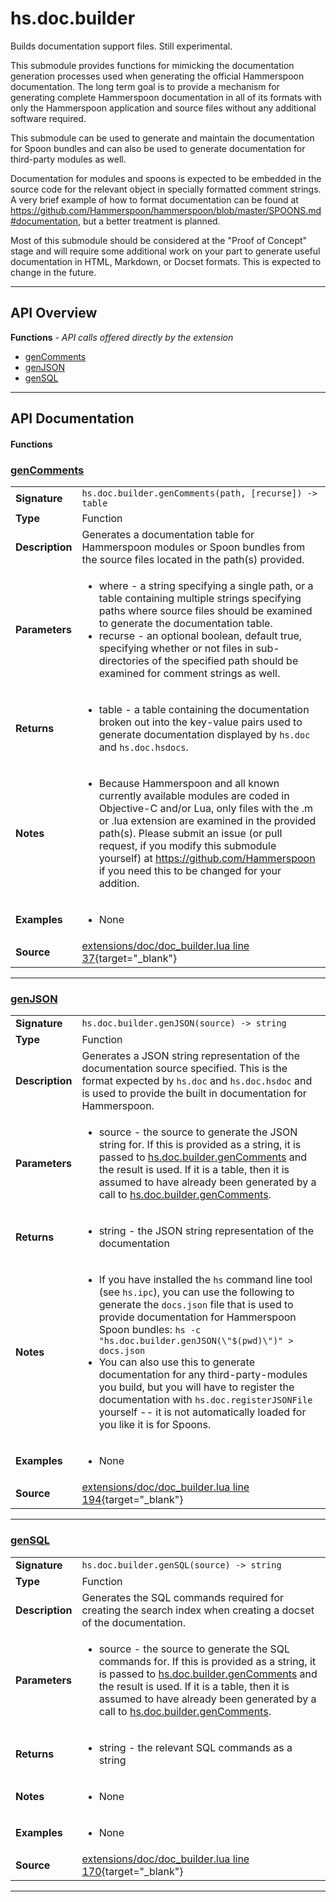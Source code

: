# hs.doc.builder

Builds documentation support files.  Still experimental.

This submodule provides functions for mimicking the documentation generation processes used when generating the official Hammerspoon documentation.  The long term goal is to provide a mechanism for generating complete Hammerspoon documentation in all of its formats with only the Hammerspoon application and source files without any additional software required.

This submodule can be used to generate and maintain the documentation for Spoon bundles and can also be used to generate documentation for third-party modules as well.

Documentation for modules and spoons is expected to be embedded in the source code for the relevant object in specially formatted comment strings.  A very brief example of how to format documentation can be found at https://github.com/Hammerspoon/hammerspoon/blob/master/SPOONS.md#documentation, but a better treatment is planned.

Most of this submodule should be considered at the "Proof of Concept" stage and will require some additional work on your part to generate useful documentation in HTML, Markdown, or Docset formats.  This is expected to change in the future.

---

## API Overview
**Functions** - _API calls offered directly by the extension_
 * [genComments](#gencomments)
 * [genJSON](#genjson)
 * [genSQL](#gensql)


---

## API Documentation

#### Functions


### [genComments](#gencomments)

|                                             |                                                                                     |
| --------------------------------------------|-------------------------------------------------------------------------------------|
| **Signature**                               | `hs.doc.builder.genComments(path, [recurse]) -> table`                                                                    |
| **Type**                                    | Function                                                                     |
| **Description**                             | Generates a documentation table for Hammerspoon modules or Spoon bundles from the source files located in the path(s) provided.                                                                     |
| **Parameters**                              | <ul><li>where - a string specifying a single path, or a table containing multiple strings specifying paths where source files should be examined to generate the documentation table.</li><li>recurse - an optional boolean, default true, specifying whether or not files in sub-directories of the specified path should be examined for comment strings as well.</li></ul> |
| **Returns**                                 | <ul><li>table - a table containing the documentation broken out into the key-value pairs used to generate documentation displayed by `hs.doc` and `hs.doc.hsdocs`.</li></ul>          |
| **Notes**                                   | <ul><li>Because Hammerspoon and all known currently available modules are coded in Objective-C and/or Lua, only files with the .m or .lua extension are examined in the provided path(s).  Please submit an issue (or pull request, if you modify this submodule yourself) at https://github.com/Hammerspoon if you need this to be changed for your addition.</li></ul> |
| **Examples**                                | <ul><li>None</li></ul> |
| **Source**                                  | [extensions/doc/doc_builder.lua line 37](https://github.com/CommandPost/CommandPost-App/blob/master/extensions/doc/doc_builder.lua#L37){target="_blank"} |

---


### [genJSON](#genjson)

|                                             |                                                                                     |
| --------------------------------------------|-------------------------------------------------------------------------------------|
| **Signature**                               | `hs.doc.builder.genJSON(source) -> string`                                                                    |
| **Type**                                    | Function                                                                     |
| **Description**                             | Generates a JSON string representation of the documentation source specified. This is the format expected by `hs.doc` and `hs.doc.hsdoc` and is used to provide the built in documentation for Hammerspoon.                                                                     |
| **Parameters**                              | <ul><li>source - the source to generate the JSON string for.  If this is provided as a string, it is passed to [hs.doc.builder.genComments](#genComments) and the result is used.  If it is a table, then it is assumed to have already been generated by a call to [hs.doc.builder.genComments](#genComments).</li></ul> |
| **Returns**                                 | <ul><li>string - the JSON string representation of the documentation</li></ul>          |
| **Notes**                                   | <ul><li>If you have installed the `hs` command line tool (see `hs.ipc`), you can use the following to generate the `docs.json` file that is used to provide documentation for Hammerspoon Spoon bundles: `hs -c "hs.doc.builder.genJSON(\"$(pwd)\")" > docs.json`</li><li>You can also use this to generate documentation for any third-party-modules you build, but you will have to register the documentation with `hs.doc.registerJSONFile` yourself -- it is not automatically loaded for you like it is for Spoons.</li></ul> |
| **Examples**                                | <ul><li>None</li></ul> |
| **Source**                                  | [extensions/doc/doc_builder.lua line 194](https://github.com/CommandPost/CommandPost-App/blob/master/extensions/doc/doc_builder.lua#L194){target="_blank"} |

---


### [genSQL](#gensql)

|                                             |                                                                                     |
| --------------------------------------------|-------------------------------------------------------------------------------------|
| **Signature**                               | `hs.doc.builder.genSQL(source) -> string`                                                                    |
| **Type**                                    | Function                                                                     |
| **Description**                             | Generates the SQL commands required for creating the search index when creating a docset of the documentation.                                                                     |
| **Parameters**                              | <ul><li>source - the source to generate the SQL commands for.  If this is provided as a string, it is passed to [hs.doc.builder.genComments](#genComments) and the result is used.  If it is a table, then it is assumed to have already been generated by a call to [hs.doc.builder.genComments](#genComments).</li></ul> |
| **Returns**                                 | <ul><li>string - the relevant SQL commands as a string</li></ul>          |
| **Notes**                                   | <ul><li>None</li></ul> |
| **Examples**                                | <ul><li>None</li></ul> |
| **Source**                                  | [extensions/doc/doc_builder.lua line 170](https://github.com/CommandPost/CommandPost-App/blob/master/extensions/doc/doc_builder.lua#L170){target="_blank"} |

---


